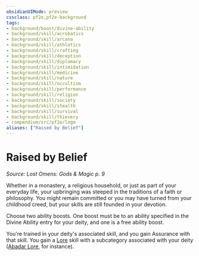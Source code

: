 ```yaml
---
obsidianUIMode: preview
cssclass: pf2e,pf2e-background
tags:
- background/boost/divine-ability
- background/skill/acrobatics
- background/skill/arcana
- background/skill/athletics
- background/skill/crafting
- background/skill/deception
- background/skill/diplomacy
- background/skill/intimidation
- background/skill/medicine
- background/skill/nature
- background/skill/occultism
- background/skill/performance
- background/skill/religion
- background/skill/society
- background/skill/stealth
- background/skill/survival
- background/skill/thievery
- compendium/src/pf2e/logm
aliases: ["Raised by Belief"]
---
```

# Raised by Belief
*Source: Lost Omens: Gods & Magic p. 9*  

Whether in a monastery, a religious household, or just as part of your everyday life, your upbringing was steeped in the traditions of a faith or philosophy. You might remain committed or you may have turned from your childhood creed, but your skills are still founded in your devotion.

Choose two ability boosts. One boost must be to an ability specified in the Divine Ability entry for your deity, and one is a free ability boost.

You're trained in your deity's associated skill, and you gain Assurance with that skill. You gain a [Lore](compendium/skills.md#Lore) skill with a subcategory associated with your deity ([Abadar Lore](compendium/skills.md#Lore), for instance).